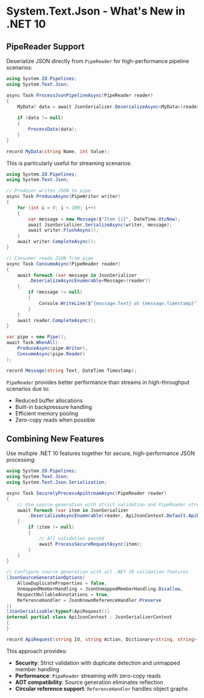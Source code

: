 # System.Text.Json - What's New in .NET 10
## PipeReader Support

Deserialize JSON directly from `PipeReader` for high-performance pipeline scenarios:

```csharp
using System.IO.Pipelines;
using System.Text.Json;

async Task ProcessJsonPipelineAsync(PipeReader reader)
{
    MyData? data = await JsonSerializer.DeserializeAsync<MyData>(reader);
    
    if (data != null)
    {
        ProcessData(data);
    }
}

record MyData(string Name, int Value);
```

This is particularly useful for streaming scenarios:

```csharp
using System.IO.Pipelines;
using System.Text.Json;

// Producer writes JSON to pipe
async Task ProduceAsync(PipeWriter writer)
{
    for (int i = 0; i < 100; i++)
    {
        var message = new Message($"Item {i}", DateTime.UtcNow);
        await JsonSerializer.SerializeAsync(writer, message);
        await writer.FlushAsync();
    }
    await writer.CompleteAsync();
}

// Consumer reads JSON from pipe
async Task ConsumeAsync(PipeReader reader)
{
    await foreach (var message in JsonSerializer
        .DeserializeAsyncEnumerable<Message>(reader))
    {
        if (message != null)
        {
            Console.WriteLine($"{message.Text} at {message.Timestamp}");
        }
    }
    await reader.CompleteAsync();
}

var pipe = new Pipe();
await Task.WhenAll(
    ProduceAsync(pipe.Writer),
    ConsumeAsync(pipe.Reader)
);

record Message(string Text, DateTime Timestamp);
```

`PipeReader` provides better performance than streams in high-throughput scenarios due to:

- Reduced buffer allocations
- Built-in backpressure handling
- Efficient memory pooling
- Zero-copy reads when possible

## Combining New Features

Use multiple .NET 10 features together for secure, high-performance JSON processing:

```csharp
using System.IO.Pipelines;
using System.Text.Json;
using System.Text.Json.Serialization;

async Task SecurelyProcessApiStreamAsync(PipeReader reader)
{
    // Use source generation with strict validation and PipeReader streaming
    await foreach (var item in JsonSerializer
        .DeserializeAsyncEnumerable(reader, ApiJsonContext.Default.ApiRequest))
    {
        if (item != null)
        {
            // All validation passed
            await ProcessSecureRequestAsync(item);
        }
    }
}

// Configure source generation with all .NET 10 validation features
[JsonSourceGenerationOptions(
    AllowDuplicateProperties = false,
    UnmappedMemberHandling = JsonUnmappedMemberHandling.Disallow,
    RespectNullableAnnotations = true,
    ReferenceHandler = JsonKnownReferenceHandler.Preserve
)]
[JsonSerializable(typeof(ApiRequest))]
internal partial class ApiJsonContext : JsonSerializerContext
{
}

record ApiRequest(string Id, string Action, Dictionary<string, string> Metadata);
```

This approach provides:

- **Security**: Strict validation with duplicate detection and unmapped member handling
- **Performance**: `PipeReader` streaming with zero-copy reads
- **AOT compatibility**: Source generation eliminates reflection
- **Circular reference support**: `ReferenceHandler` handles object graphs
